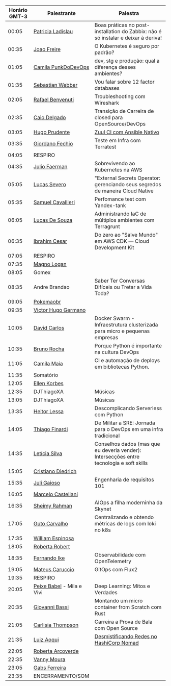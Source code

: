 | Horário GMT-3 | Palestrante  | Palestra |
|---|---|---| 
| 00:05 | [Patricia Ladislau](https://www.linkedin.com/in/patricialadislausilva/) | Boas práticas no post-installation do Zabbix: não é só instalar e deixar à deriva! |
| 00:35 | [Joao Freire](https://www.linkedin.com/in/joaopaulocunhafreire/) | O Kubernetes é seguro por padrão? |
| 01:05 | [Camila PunkDoDevOps](https://www.linkedin.com/in/camilla-martins-603344115/) | dev, stg e produção: qual a diferença desses ambientes? |
| 01:35 | [Sebastian Webber](https://www.linkedin.com/in/sebawebber/) | Vou falar sobre 12 factor databases |
| 02:05 | [Rafael Benvenuti](https://www.linkedin.com/in/rafaelbenvenuti/) | Troubleshooting com Wireshark |
| 02:35 | [Caio Delgado](https://www.linkedin.com/in/caio-delgado/) | Transição de Carreira de closed para OpenSource/DevOps |
| 03:05 | [Hugo Prudente](https://www.linkedin.com/in/hugoprudente/) | [Zuul CI com Ansible Nativo](arquivos/hugoprudente/zuul-ci-30min.pdf) |
| 03:35 | [Giordano Fechio](https://www.linkedin.com/in/gfechio/) | Teste em Infra com Terratest |
| 04:05 | RESPIRO |  |
| 04:35 | [Julio Faerman](https://www.linkedin.com/in/faermanj/) | Sobrevivendo ao Kubernetes na AWS |
| 05:05 | [Lucas Severo](https://www.linkedin.com/in/lucas-severo-317540185/) | "External Secrets Operator: gerenciando seus segredos de maneira Cloud Native |
| 05:35 | [Samuel Cavallieri](https://www.linkedin.com/in/samuel-cavallieri/) | Perfomance test com Yandex-tank |
| 06:05 | [Lucas De Souza](https://www.linkedin.com/in/ldsouza1220/) | Administrando IaC de múltiplos ambientes com Terragrunt |
| 06:35 | [Ibrahim Cesar](https://www.linkedin.com/in/ibrahimcesar/) | Do zero ao "Salve Mundo" em AWS CDK — Cloud Development Kit |
| 07:05 | RESPIRO | |
| 07:35 | [Magno Logan](https://www.linkedin.com/in/magnologan/) |  |
| 08:05 | Gomex |  |
| 08:35 | Andre Brandao | Saber Ter Conversas Difíceis ou Tretar a Vida Toda? |
| 09:05 | [Pokemaobr](https://www.linkedin.com/in/pokemaobr/) | |
| 09:35 | [Victor Hugo Germano](https://www.linkedin.com/in/victorhg/) | |
| 10:05 | [David Carlos](https://www.linkedin.com/in/davidcarlos13/) | Docker Swarm - Infraestrutura clusterizada para micro e pequenas empresas |
| 10:35 | [Bruno Rocha](https://www.linkedin.com/in/rochacbruno/) | Porque Python é importante na cultura DevOps |
| 11:05 | [Camila Maia](https://www.linkedin.com/in/cmaiacd/) | CI e automação de deploys em bibliotecas Python. |
| 11:35 | Somatório |  |
| 12:05 | [Ellen Korbes](https://www.linkedin.com/in/ellenkorbes/) |  |
| 12:35 | DJThiagoXA | Músicas |
| 13:05 | DJThiagoXA  | Músicas |
| 13:35 | [Heitor Lessa](https://www.linkedin.com/in/heitorlessa/) | Descomplicando Serverless com Python |
| 14:05 | [Thiago Finardi](https://www.linkedin.com/in/thiagofinardi/) | De Militar a SRE: Jornada para o DevOps em uma infra tradicional |
| 14:35 | [Letícia Silva](https://www.linkedin.com/in/lsilvadev/) | Conselhos dados (mas que eu deveria vender): Intersecções entre tecnologia e soft skills |
| 15:05 | [Cristiano Diedrich](https://www.linkedin.com/in/cristianodiedrich/) |  |
| 15:35 | [Juli Gaioso](https://www.linkedin.com/in/juligaioso/) | Engenharia de requisitos 101 |
| 16:05 | [Marcelo Castellani](https://www.linkedin.com/in/mfcastellani/) |  |
| 16:35 | [Sheimy Rahman](https://www.linkedin.com/in/sheimyrahman/) | AIOps a filha moderninha da Skynet |
| 17:05 | [Guto Carvalho](https://www.linkedin.com/in/falagutera/) | Centralizando e obtendo métricas de logs com loki no k8s |
| 17:35 | [William Espinosa](https://www.linkedin.com/in/william-espinosa-713909b2/) |  |
| 18:05 | [Roberta Robert](https://www.linkedin.com/in/robertarobert/) |  |
| 18:35 | [Fernando Ike](https://www.linkedin.com/in/fernandoike/) | Observabilidade com OpenTelemetry |
| 19:05 | [Mateus Caruccio](https://www.linkedin.com/in/mateus-caruccio/) | GitOps com Flux2 |
| 19:35 | RESPIRO |  |
| 20:05 | [Peixe Babel](https://www.linkedin.com/in/camila-laranjeira-a65b9069/) - Mila e Vivi | Deep Learning: Mitos e Verdades |
| 20:35 | [Giovanni Bassi](https://www.linkedin.com/in/giovannibassi/) | Montando um micro container from Scratch com Rust |
| 21:05 | [Carlisia Thompson](https://www.linkedin.com/in/carlisia/) | Carreira a Prova de Bala com Open Source |
| 21:35 | [Luiz Aoqui](https://www.linkedin.com/in/luizaoqui/) | [Desmistificando Redes no HashiCorp Nomad](arquivos/luiz) |
| 22:05 | [Roberta Arcoverde](https://www.linkedin.com/in/robertaarcoverde/) |  |
| 22:35 | [Vanny Moura](https://twitter.com/WonderWanny) |  |
| 23:05 | [Gabs Ferreira](https://www.linkedin.com/in/gabsferreira/) |  |
| 23:35 | ENCERRAMENTO/SOM |  |
